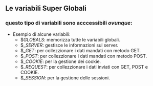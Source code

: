 ## Le variabili Super Globali

### questo tipo di variabili sono acccessibili $ovunque$:

- Esempio di alcune variabili:
    - $\$GLOBALS$: memorizza tutte le variabili globali.
    - $\$\_SERVER$: gestisce le informazioni sul server.
    - $\$\_GET$: per collezzionare i dati mandati con metodo GET. 
    - $\$\_POST$: per collezzionare i dati mandati con metodo POST. 
    - $\$\_COOKIE$: per la gestione dei cookie. 
    - $\$\_REQUEST$: per collezzionare i dati inviati con GET, POST e COOKIE.
    - $\$\_SESSION$: per la gestione delle sessioni.


